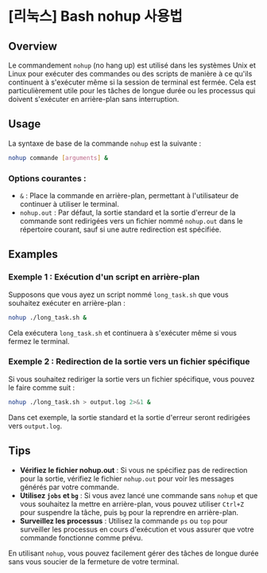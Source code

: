 # [리눅스] Bash nohup 사용법

## Overview
Le commandement `nohup` (no hang up) est utilisé dans les systèmes Unix et Linux pour exécuter des commandes ou des scripts de manière à ce qu'ils continuent à s'exécuter même si la session de terminal est fermée. Cela est particulièrement utile pour les tâches de longue durée ou les processus qui doivent s'exécuter en arrière-plan sans interruption.

## Usage
La syntaxe de base de la commande `nohup` est la suivante :

```bash
nohup commande [arguments] &
```

### Options courantes :
- `&` : Place la commande en arrière-plan, permettant à l'utilisateur de continuer à utiliser le terminal.
- `nohup.out` : Par défaut, la sortie standard et la sortie d'erreur de la commande sont redirigées vers un fichier nommé `nohup.out` dans le répertoire courant, sauf si une autre redirection est spécifiée.

## Examples
### Exemple 1 : Exécution d'un script en arrière-plan
Supposons que vous ayez un script nommé `long_task.sh` que vous souhaitez exécuter en arrière-plan :

```bash
nohup ./long_task.sh &
```

Cela exécutera `long_task.sh` et continuera à s'exécuter même si vous fermez le terminal.

### Exemple 2 : Redirection de la sortie vers un fichier spécifique
Si vous souhaitez rediriger la sortie vers un fichier spécifique, vous pouvez le faire comme suit :

```bash
nohup ./long_task.sh > output.log 2>&1 &
```

Dans cet exemple, la sortie standard et la sortie d'erreur seront redirigées vers `output.log`.

## Tips
- **Vérifiez le fichier nohup.out** : Si vous ne spécifiez pas de redirection pour la sortie, vérifiez le fichier `nohup.out` pour voir les messages générés par votre commande.
- **Utilisez `jobs` et `bg`** : Si vous avez lancé une commande sans `nohup` et que vous souhaitez la mettre en arrière-plan, vous pouvez utiliser `Ctrl+Z` pour suspendre la tâche, puis `bg` pour la reprendre en arrière-plan.
- **Surveillez les processus** : Utilisez la commande `ps` ou `top` pour surveiller les processus en cours d'exécution et vous assurer que votre commande fonctionne comme prévu.

En utilisant `nohup`, vous pouvez facilement gérer des tâches de longue durée sans vous soucier de la fermeture de votre terminal.